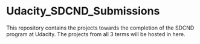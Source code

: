 # Udacity_SDCND_Submissions

This repository contains the projects towards the completion of the SDCND program at Udacity.  The projects from all 3 terms will be hosted in here.

